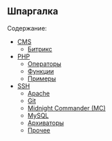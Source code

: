 Шпаргалка
---------

Содержание:
- [CMS](CMS/readme.md "CMS")
    - [Битрикс](CMS/bitrix/readme.md "Битрикс")
- [PHP](PHP/readme.md "PHP")
    - [Операторы](PHP/operators.md "Операторы")
    - [Функции](PHP/functions.md "Функции")
    - [Примеры](PHP/examples/readme.md "Примеры")
- [SSH](SSH/readme.md "SSH")
    - [Apache](SSH/apache.md "Apache")
    - [Git](SSH/git.md "Git")
    - [Midnight Commander (MC)](SSH/midnight_commander.md "Midnight Commander (MC)")
    - [MySQL](SSH/mysql.md "MySQL")
    - [Архиваторы](SSH/archivers.md "Архиваторы")
    - [Прочее](SSH/readme.md#other "Прочее")